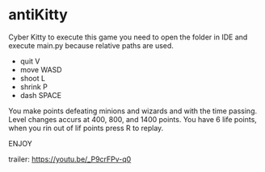 # antiKitty 
Cyber Kitty
to execute this game you need to open the folder in IDE and execute main.py because relative paths are used.

-  quit V
-  move WASD
-  shoot L
-  shrink P
-  dash SPACE

You make points defeating minions and wizards and with the time passing.
Level changes accurs at 400, 800, and 1400 points.
You have 6 life points, when you rin out of lif points press R to replay.

ENJOY

trailer:
https://youtu.be/_P9crFPv-q0
